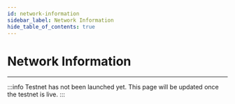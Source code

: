 ```yaml
---
id: network-information
sidebar_label: Network Information
hide_table_of_contents: true
---
```


# Network Information

---

:::info
Testnet has not been launched yet. This page will be updated once the testnet is live.
:::
